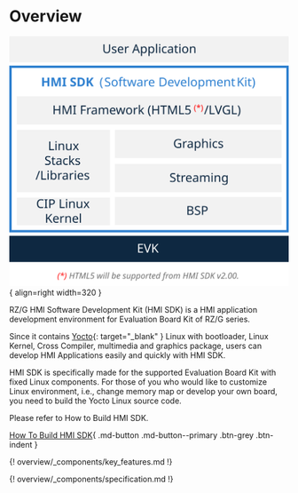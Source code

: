 # Overview

![](images/hmi-sdk.svg){ align=right width=320 }

RZ/G HMI Software Development Kit (HMI SDK) is a HMI application development
environment for Evaluation Board Kit of RZ/G series.

Since it contains [Yocto](https://www.yoctoproject.org/){: target="_blank" } Linux with bootloader,
Linux Kernel, Cross Compiler, multimedia and graphics package, users can
develop HMI Applications easily and quickly with HMI SDK.

HMI SDK is specifically made for the supported Evaluation Board Kit with fixed
Linux components. For those of you who would like to customize Linux
environment, i.e., change memory map or develop your own board, you need to
build the Yocto Linux source code.

Please refer to How to Build HMI SDK.

[How To Build HMI SDK](../how_to_build_hmi_sdk/index.md){ .md-button .md-button--primary .btn-grey .btn-indent }

{! overview/_components/key_features.md !}

{! overview/_components/specification.md !}
